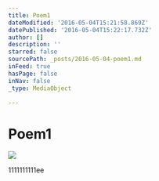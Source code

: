 ```yaml
---
title: Poem1
dateModified: '2016-05-04T15:21:58.869Z'
datePublished: '2016-05-04T15:22:17.732Z'
author: []
description: ''
starred: false
sourcePath: _posts/2016-05-04-poem1.md
inFeed: true
hasPage: false
inNav: false
_type: MediaObject

---
```

# Poem1
![](https://the-grid-user-content.s3-us-west-2.amazonaws.com/07569c39-52b3-4ac3-b794-d2097e54cfc4.jpg)

1111111111ee